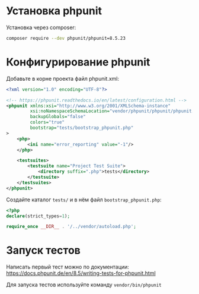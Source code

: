 # Установка phpunit

Установка через composer:

```bash
composer require --dev phpunit/phpunit=8.5.23
```

# Конфигурирование phpunit

Добавьте в корне проекта файл phpunit.xml:

```xml
<?xml version="1.0" encoding="UTF-8"?>

<!-- https://phpunit.readthedocs.io/en/latest/configuration.html -->
<phpunit xmlns:xsi="http://www.w3.org/2001/XMLSchema-instance"
         xsi:noNamespaceSchemaLocation="vendor/phpunit/phpunit/phpunit.xsd"
         backupGlobals="false"
         colors="true"
         bootstrap="tests/bootstrap_phpunit.php"
>
    <php>
        <ini name="error_reporting" value="-1"/>
    </php>

    <testsuites>
        <testsuite name="Project Test Suite">
            <directory suffix=".php">tests</directory>
        </testsuite>
    </testsuites>
</phpunit>
```

Создайте каталог `tests/` и в нём файл `bootstrap_phpunit.php`:

```php
<?php
declare(strict_types=1);

require_once __DIR__ . '/../vendor/autoload.php';
```

# Запуск тестов

Написать первый тест можно по документации: https://docs.phpunit.de/en/8.5/writing-tests-for-phpunit.html

Для запуска тестов используйте команду `vendor/bin/phpunit`
